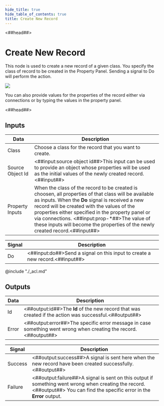 ```yaml
---
hide_title: true
hide_table_of_contents: true
title: Create New Record
---
```


<##head##>

# Create New Record

This node is used to create a new record of a given class. You specify the class of record to be created in the Property Panel. Sending a <span className="ndl-signal">signal</span> to <span className="ndl-signal">Do</span> will perform the action.

<div className="ndl-image-with-background l">

![](/nodes/data/cloud-data/create-new-record/create-new-record.png)

</div>

You can also provide values for the properties of the record either via connections or by typing the values in the property panel.

<##head##>

## Inputs

| Data                                              | Description                                                                                                                                                                                                                                                                                                                                                                                   |
| ------------------------------------------------- | --------------------------------------------------------------------------------------------------------------------------------------------------------------------------------------------------------------------------------------------------------------------------------------------------------------------------------------------------------------------------------------------- |
| <span className="ndl-data">Class</span>           | Choose a class for the record that you want to create.                                                                                                                                                                                                                                                                                                                                        |
| <span className="ndl-data">Source Object Id</span>           | <##input:source object id##>This input can be used to provide an object whose properties will be used as the initial values of the newly created record.     <##input##>                                                                                                                                                                                                                                                                                                                                 |
| <span className="ndl-data">Property Inputs</span> | When the class of the record to be created is choosen, all properties of that class will be available as inputs. When the **Do** signal is received a new record will be created with the values of the properties either specified in the property panel or via connections. <##input:prop-\*##>The value of these inputs will become the properties of the newly created record.<##input##> |

| Signal                                 | Description                                                                  |
| -------------------------------------- | ---------------------------------------------------------------------------- |
| <span className="ndl-signal">Do</span> | <##input:do##>Send a signal on this input to create a new record.<##input##> |

@include "./_acl.md"

## Outputs

| Data                                    | Description                                                                                                     |
| --------------------------------------- | --------------------------------------------------------------------------------------------------------------- |
| <span className="ndl-data">Id</span>    | <##output:id##>The **Id** of the new record that was created if the action was successful.<##output##>          |
| <span className="ndl-data">Error</span> | <##output:error##>The specific error message in case something went wrong when creating the record.<##output##> |

| Signal                                      | Description                                                                                                                                                                |
| ------------------------------------------- | -------------------------------------------------------------------------------------------------------------------------------------------------------------------------- |
| <span className="ndl-signal">Success</span> | <##output:success##>A signal is sent here when the new record have been created successfully.<##output##>                                                                  |
| <span className="ndl-signal">Failure</span> | <##output:failure##>A signal is sent on this output if something went wrong when creating the record.<##output##> You can find the specific error in the **Error** output. |
